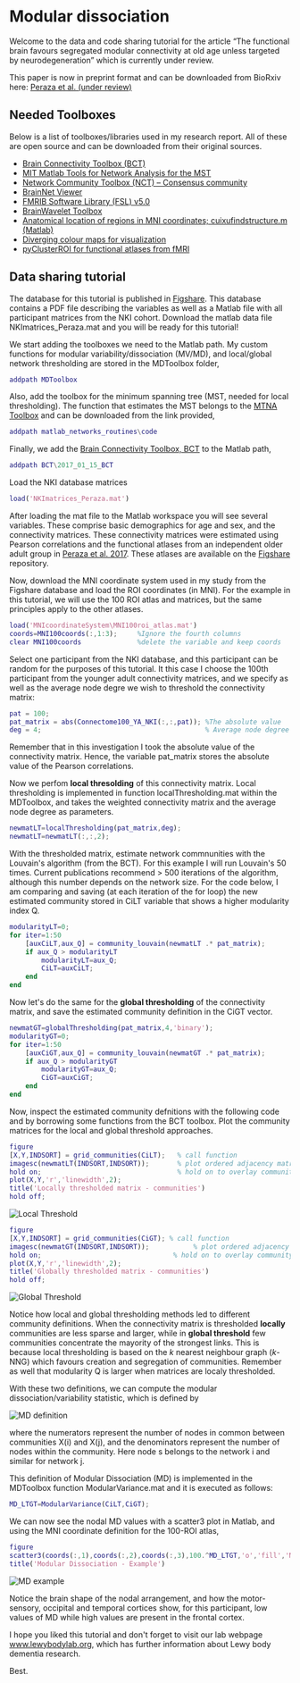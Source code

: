 # Modular dissociation 

Welcome to the data and code sharing tutorial for the article “The functional brain favours segregated modular connectivity at old age unless targeted by neurodegeneration” which is currently under review. 

This paper is now in preprint format and can be downloaded from BioRxiv here: [Peraza et al. (under review)](https://www.biorxiv.org/content/early/2018/11/07/463810)

## Needed Toolboxes

Below is a list of toolboxes/libraries used in my research report. All of these are open source and can be downloaded from their original sources.

* [Brain Connectivity Toolbox (BCT)](https://sites.google.com/site/bctnet)
* [MIT Matlab Tools for Network Analysis  for the MST](http://strategic.mit.edu/downloads.php?page=matlab_networks) 
* [Network Community Toolbox (NCT) – Consensus community](http://commdetect.weebly.com) 
* [BrainNet Viewer](https://www.nitrc.org/projects/bnv) 
* [FMRIB Software Library (FSL) v5.0](https://fsl.fmrib.ox.ac.uk)
* [BrainWavelet Toolbox](http://www.brainwavelet.org) 
* [Anatomical location of regions in MNI coordinates; cuixufindstructure.m (Matlab)](http://www.alivelearn.net/)   
* [Diverging colour maps for visualization](http://www.kennethmoreland.com/) 
* [pyClusterROI for functional atlases from fMRI](http://ccraddock.github.io/cluster_roi)

## Data sharing tutorial

The database for this tutorial is published in [Figshare](https://figshare.com/s/7057a9ac73458c3ebbcc). This database contains a PDF file describing the variables as well as a Matlab file with all participant matrices from the NKI cohort. Download the matlab data file NKImatrices_Peraza.mat and you will be ready for this tutorial!
 
We start adding the toolboxes we need to the Matlab path. My custom functions for modular variability/dissociation (MV/MD), and local/global network thresholding are stored in the MDToolbox folder,
```Matlab
addpath MDToolbox
```
Also, add the toolbox for the minimum spanning tree (MST, needed for local thresholding). The function that estimates the MST belongs to the [MTNA Toolbox](http://strategic.mit.edu/downloads.php?page=matlab_networks) and can be downloaded from the link provided,
```Matlab
addpath matlab_networks_routines\code
```
Finally, we add the [Brain Connectivity Toolbox, BCT](https://sites.google.com/site/bctnet/) to the Matlab path,
```Matlab
addpath BCT\2017_01_15_BCT
```
Load the NKI database matrices
```Matlab
load('NKImatrices_Peraza.mat')
```
After loading the mat file to the Matlab workspace you will see several variables. These comprise basic demographics for age and sex, and the connectivity matrices. These connectivity matrices were estimated using Pearson correlations and the functional atlases from an independent older adult group in [Peraza et al. 2017](https://onlinelibrary.wiley.com/doi/abs/10.1002/hbm.23499). These atlases are available on the [Figshare](https://figshare.com/s/7057a9ac73458c3ebbcc) repository.

Now, download the MNI coordinate system used in my study from the Figshare database and load the ROI coordinates (in MNI). For the example in this tutorial, we will use the 100 ROI atlas and matrices, but the same principles apply to the other atlases.
```Matlab
load('MNIcoordinateSystem\MNI100roi_atlas.mat')
coords=MNI100coords(:,1:3);     %Ignore the fourth columns
clear MNI100coords              %delete the variable and keep coords
```
Select one participant from the NKI database, and this participant can be random for the purposes of this tutorial. It this case I choose the 100th participant from the younger adult connectivity matrices, and we specify as well as the average node degre we wish to threshold the connectivity matrix:
```Matlab
pat = 100;
pat_matrix = abs(Connectome100_YA_NKI(:,:,pat)); %The absolute value
deg = 4;                                         % Average node degree (whole network)
```
Remember that in this investigation I took the absolute value of the connectivity matrix. Hence, the variable pat_matrix stores the absolute value of the Pearson correlations.

Now we perfom **local thresolding** of this connectivity matrix. Local thresholding is implemented in function localThresholding.mat within the MDToolbox, and takes the weighted connectivity matrix and the average node degree as parameters. 
```Matlab
newmatLT=localThresholding(pat_matrix,deg);
newmatLT=newmatLT(:,:,2);
```
With the thresholded matrix, estimate network commnunities with the Louvain's algorithm (from the BCT). For this example I will run Louvain's 50 times. Current publications recommend > 500 iterations of the algorithm, although this number depends on the network size. For the code below, I am comparing and saving (at each iteration of the for loop) the new estimated community stored in CiLT variable that shows a higher modularity index Q.
```Matlab
modularityLT=0;
for iter=1:50 
    [auxCiLT,aux_Q] = community_louvain(newmatLT .* pat_matrix);
    if aux_Q > modularityLT
        modularityLT=aux_Q;
        CiLT=auxCiLT;
    end
end
``` 
Now let's do the same for the **global thresholding** of the connectivity matrix, and save the estimated community definition in the CiGT vector.
```Matlab
newmatGT=globalThresholding(pat_matrix,4,'binary');
modularityGT=0;
for iter=1:50 
    [auxCiGT,aux_Q] = community_louvain(newmatGT .* pat_matrix);
    if aux_Q > modularityGT
        modularityGT=aux_Q;
        CiGT=auxCiGT;
    end
end
```
Now, inspect the estimated community defnitions with the following code and by borrowing some functions from the BCT toolbox. Plot the community matrices for the local and global threshold approaches.

```Matlab
figure
[X,Y,INDSORT] = grid_communities(CiLT);   % call function
imagesc(newmatLT(INDSORT,INDSORT));       % plot ordered adjacency matrix
hold on;                                  % hold on to overlay community visualization
plot(X,Y,'r','linewidth',2);
title('Locally thresholded matrix - communities')
hold off;
```
![Local Threshold](/images/LocalThreshold_Example.png)

```Matlab
figure
[X,Y,INDSORT] = grid_communities(CiGT); % call function
imagesc(newmatGT(INDSORT,INDSORT));           % plot ordered adjacency matrix
hold on;                                 % hold on to overlay community visualization
plot(X,Y,'r','linewidth',2);
title('Globally thresholded matrix - communities')
hold off;
```
![Global Threshold](/images/GlobalThreshold_Example.png)

Notice how local and global thresholding methods led to different community definitions. When the connectivity matrix is thresholded **locally** communities are less sparse and larger, while in **global threshold** few communities concentrate the mayority of the strongest links. This is because local thresholding is based on the _k_ nearest neighbour graph (_k_-NNG) which favours creation and segregation of communities. Remember as well that modularity Q is larger when matrices are localy thresholded.

With these two definitions, we can compute the modular dissociation/variability statistic, which is defined by

![MD definition](/images/MD_definition.png)

where the numerators represent the number of nodes in common between communities X(i) and X(j), and the denominators represent the number of nodes within the community. Here node s belongs to the network i and similar for network j.

This definition of Modular Dissociation (MD) is implemented in the MDToolbox function ModularVariance.mat and it is executed as follows:

```Matlab
MD_LTGT=ModularVariance(CiLT,CiGT);
```
We can now see the nodal MD values with a scatter3 plot in Matlab, and using the MNI coordinate definition for the 100-ROI atlas,

```Matlab
figure
scatter3(coords(:,1),coords(:,2),coords(:,3),100.^MD_LTGT,'o','fill','MarkerFaceColor','b')
title('Modular Dissociation - Example')
```
![MD example](/images/MD_example.png)

Notice the brain shape of the nodal arrangement, and how the motor-sensory, occipital and temporal cortices show, for this participant, low values of MD while high values are present in the frontal cortex.

I hope you liked this tutorial and don't forget to visit our lab webpage www.lewybodylab.org, which has further information about Lewy body dementia research.

Best.
